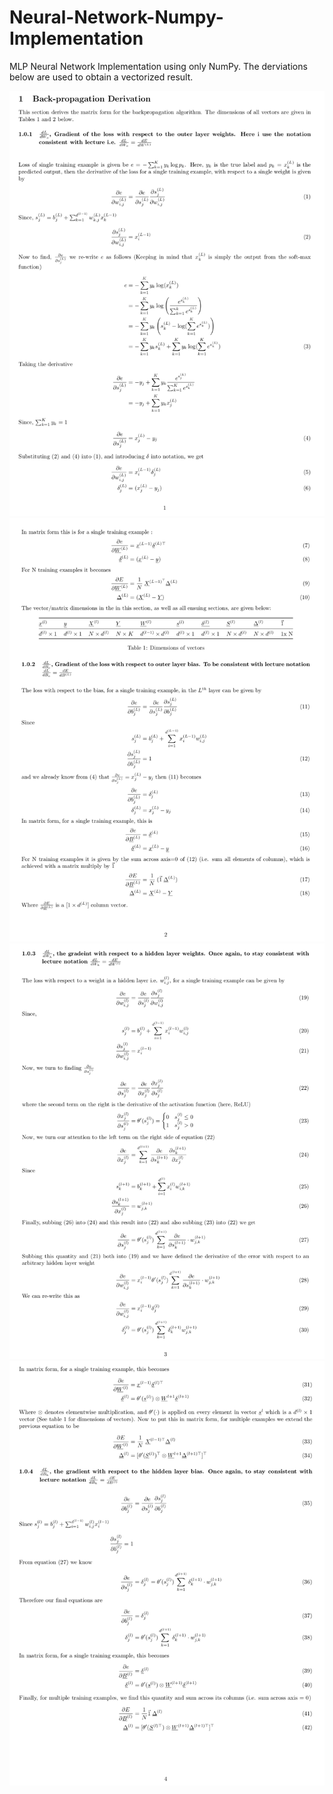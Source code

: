 # Neural-Network-Numpy-Implementation
MLP Neural Network Implementation using only NumPy. The derviations below are used to obtain a vectorized result.


<table style="width:100%">
  <tr>
   <img src= "https://github.com/mgamal96/Neural-Network-Numpy-Implementation/blob/master/derivation%20imgs/bp1.png?raw=true">
  </tr>
  
  <tc>
   <img src= "https://github.com/mgamal96/Neural-Network-Numpy-Implementation/blob/master/derivation%20imgs/bp2.png?raw=true">
  </tc>
  
   <tc>
   <img src= "https://github.com/mgamal96/Neural-Network-Numpy-Implementation/blob/master/derivation%20imgs/bp3.png?raw=true">
  </tc>
  
  <tc>
  <img src= "https://github.com/mgamal96/Neural-Network-Numpy-Implementation/blob/master/derivation%20imgs/bp4.png?raw=true">
  </tc>
  
</table>

